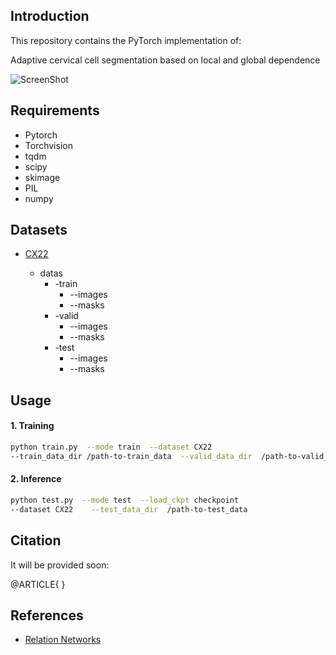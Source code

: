 
##  Introduction

This repository contains the PyTorch implementation of:

Adaptive cervical cell segmentation based on local and global dependence

![ScreenShot](/images/framework.jpg)

##  Requirements

* Pytorch
* Torchvision 
* tqdm
* scipy
* skimage
* PIL
* numpy

## Datasets
* [CX22](https://github.com/LGQ330/Cx22)

  * datas
    * -train
      * --images
      * --masks
    * -valid
      * --images
      * --masks
    * -test
      * --images
      * --masks

##  Usage

####  1. Training

```bash
python train.py  --mode train  --dataset CX22  
--train_data_dir /path-to-train_data  --valid_data_dir  /path-to-valid_data
```



####  2. Inference

```bash
python test.py  --mode test  --load_ckpt checkpoint 
--dataset CX22    --test_data_dir  /path-to-test_data
```



##  Citation

It will be provided soon:

@ARTICLE{
}


## References 

* [Relation Networks](https://github.com/milesial/Pytorch-UNet)


